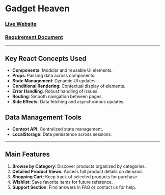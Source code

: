 # Gadget Heaven

### [Live Website](https://gadget-heaven-project1.netlify.app/)

### [Requirement Document](https://github.com/ProgrammingHero1/B10-A8-gadget-heaven/blob/main/Batch-10_Assignment-08.pdf)

---

## Key React Concepts Used

- **Components**: Modular and reusable UI elements.
- **Props**: Passing data across components.
- **State Management**: Dynamic UI updates.
- **Conditional Rendering**: Contextual display of elements.
- **Error Handling**: Robust handling of issues.
- **Routing**: Smooth navigation between pages.
- **Side Effects**: Data fetching and asynchronous updates.

## Data Management Tools

- **Context API**: Centralized state management.
- **LocalStorage**: Data persistence across sessions.

---

## Main Features

1. **Browse by Category**: Discover products organized by categories.
2. **Detailed Product Views**: Access full product details on demand.
3. **Shopping Cart**: Keep track of selected products for purchase.
4. **Wishlist**: Save favorite items for future reference.
5. **Support Section**: Find answers in FAQ or contact us for help.
